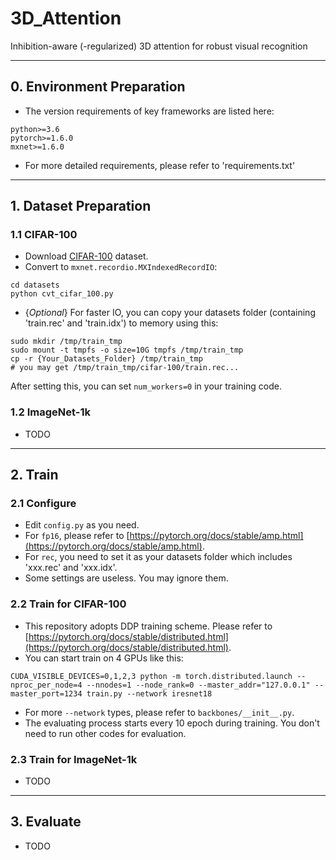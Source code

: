 # 3D_Attention
Inhibition-aware (-regularized) 3D attention for robust visual recognition

---
## 0. Environment Preparation

* The version requirements of key frameworks are listed here:
```shell script
python>=3.6
pytorch>=1.6.0
mxnet>=1.6.0
```
* For more detailed requirements, please refer to 'requirements.txt'

---
## 1. Dataset Preparation

### 1.1 CIFAR-100

* Download [CIFAR-100](http://www.cs.toronto.edu/~kriz/cifar.html) dataset.
* Convert to `mxnet.recordio.MXIndexedRecordIO`:
```shell script
cd datasets
python cvt_cifar_100.py
```
* {*Optional*} For faster IO, you can copy your datasets folder (containing 'train.rec' and 'train.idx') to memory using this:
```shell script
sudo mkdir /tmp/train_tmp
sudo mount -t tmpfs -o size=10G tmpfs /tmp/train_tmp
cp -r {Your_Datasets_Folder} /tmp/train_tmp  
# you may get /tmp/train_tmp/cifar-100/train.rec...
```
After setting this, you can set `num_workers=0` in your training code.

### 1.2 ImageNet-1k

* TODO

---
## 2. Train

### 2.1 Configure

* Edit `config.py` as you need.
* For `fp16`, please refer to [https://pytorch.org/docs/stable/amp.html](https://pytorch.org/docs/stable/amp.html).
* For `rec`, you need to set it as your datasets folder which includes 'xxx.rec' and 'xxx.idx'.
* Some settings are useless. You may ignore them.

### 2.2 Train for CIFAR-100

* This repository adopts DDP training scheme. Please refer to [https://pytorch.org/docs/stable/distributed.html](https://pytorch.org/docs/stable/distributed.html). 
* You can start train on 4 GPUs like this:
```shell script
CUDA_VISIBLE_DEVICES=0,1,2,3 python -m torch.distributed.launch --nproc_per_node=4 --nnodes=1 --node_rank=0 --master_addr="127.0.0.1" --master_port=1234 train.py --network iresnet18
```
* For more `--network` types, please refer to `backbones/__init__.py`.
* The evaluating process starts every 10 epoch during training. You don't need to run other codes for evaluation.

### 2.3 Train for ImageNet-1k

* TODO

---
## 3. Evaluate

* TODO

